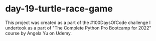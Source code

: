 # day-19-turtle-race-game
This project was created as a part of the #100DaysOfCode challenge I undertook as a part of "The Complete Python Pro Bootcamp for 2022" course by Angela Yu on Udemy.
